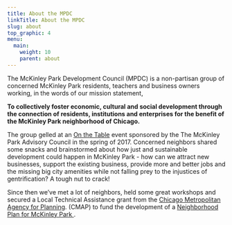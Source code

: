 ```yaml
---
title: About the MPDC
linkTitle: About the MPDC
slug: about
top_graphic: 4
menu:
  main:
    weight: 10
    parent: about
---
```


The McKinley Park Development Council (MPDC) is a non-partisan group of concerned McKinley Park residents, teachers and business owners working, in the words of our mission statement, 

<strong>To collectively foster economic, cultural and social development through the connection of residents, institutions and enterprises for the benefit of the McKinley Park neighborhood of Chicago.</strong>

The group gelled at an [On the Table](http://onthetable.com) event sponsored by the The McKinley Park Advisory Council in the spring of 2017. Concerned neighbors shared some snacks and brainstormed about how just and sustainable development could happen in McKinley Park - how can we attract new businesses, support the existing business, provide more and better jobs and the missing big city amenities while not falling prey to the injustices of gentrification? A tough nut to crack!

Since then we’ve met a lot of neighbors, held some great workshops and secured a Local Technical Assistance grant from the [Chicago Metropolitan Agency for Planning](http://www.cmap.illinois.gov/).  (CMAP) to fund the development of a [Neighborhood Plan for McKinley Park ](http://www.cmap.illinois.gov/programs/LTA/mckinley-park) .


